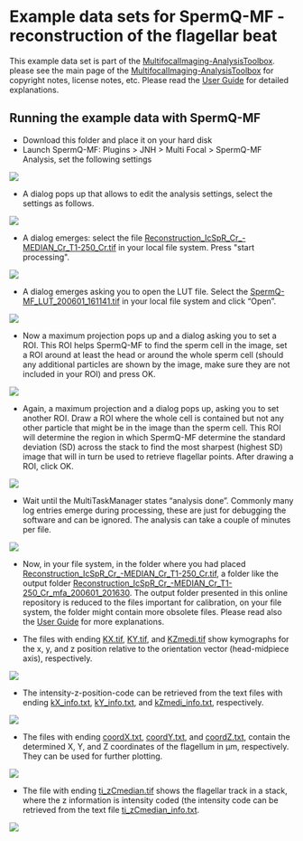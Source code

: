 ﻿# Example data sets for SpermQ-MF - reconstruction of the flagellar beat
This example data set is part of the [MultifocalImaging-AnalysisToolbox](https://github.com/hansenjn/MultifocalImaging-AnalysisToolbox).  please see the main page of the [MultifocalImaging-AnalysisToolbox](https://github.com/hansenjn/MultifocalImaging-AnalysisToolbox) for copyright notes, license notes, etc. Please read the [User Guide](https://github.com/hansenjn/MultifocalImaging-AnalysisToolbox/tree/master/User%20Guide) for detailed explanations.

## Running the example data with SpermQ-MF
- Download this folder and place it on your hard disk
- Launch SpermQ-MF: Plugins > JNH > Multi Focal > SpermQ-MF Analysis, set the following settings

![](https://github.com/hansenjn/MultifocalImaging-AnalysisToolbox/blob/master/Example%20Data/Settings%20Images/SpermQ-MF_Reconstruction_01.PNG?raw=true)

- A dialog pops up that allows to edit the analysis settings, select the settings as follows.

![](https://github.com/hansenjn/MultifocalImaging-AnalysisToolbox/blob/master/Example%20Data/Settings%20Images/SpermQ-MF_Reconstruction_02.PNG?raw=true)

- A dialog emerges: select the file [Reconstruction_IcSpR_Cr_-MEDIAN_Cr_T1-250_Cr.tif](https://github.com/hansenjn/MultifocalImaging-AnalysisToolbox/blob/master/Example%20Data/SpermQ-MF/Reconstruct%20Beat/Reconstruction_IcSpR_Cr_-MEDIAN_Cr_T1-250_Cr.tif) in your local file system. Press "start processing".

![](https://github.com/hansenjn/MultifocalImaging-AnalysisToolbox/blob/master/Example%20Data/Settings%20Images/SpermQ-MF_Reconstruction_03.PNG?raw=true)

- A dialog emerges asking you to open the LUT file. Select the [SpermQ-MF_LUT_200601_161141.tif](https://github.com/hansenjn/MultifocalImaging-AnalysisToolbox/blob/master/Example%20Data/SpermQ-MF/Reconstruct%20Beat/SpermQ-MF_LUT_200601_161141.tif) in your local file system and click “Open”.

![](https://github.com/hansenjn/MultifocalImaging-AnalysisToolbox/blob/master/Example%20Data/Settings%20Images/SpermQ-MF_Reconstruction_04.PNG?raw=true)

- Now a maximum projection pops up and a dialog asking you to set a ROI. This ROI helps SpermQ-MF to find the sperm cell in the image, set a ROI around at least the head or around the whole sperm cell (should any additional particles are shown by the image, make sure they are not included in your ROI) and press OK.

![](https://github.com/hansenjn/MultifocalImaging-AnalysisToolbox/blob/master/Example%20Data/Settings%20Images/SpermQ-MF_Reconstruction_05.PNG?raw=true)

- Again, a maximum projection and a dialog pops up, asking you to set another ROI. Draw a ROI where the whole cell is contained but not any other particle that might be in the image than the sperm cell. This ROI will determine the region in which SpermQ-MF determine the standard deviation (SD) across the stack to find the most sharpest (highest SD) image that will in turn be used to retrieve flagellar points. After drawing a ROI, click OK.

![](https://github.com/hansenjn/MultifocalImaging-AnalysisToolbox/blob/master/Example%20Data/Settings%20Images/SpermQ-MF_Reconstruction_06.PNG?raw=true)

- Wait until the MultiTaskManager states “analysis done”. Commonly many log entries emerge during processing, these are just for debugging the software and can be ignored. The analysis can take a couple of minutes per file.

![](https://github.com/hansenjn/MultifocalImaging-AnalysisToolbox/blob/master/Example%20Data/Settings%20Images/SpermQ-MF_Reconstruction_07.PNG?raw=true)

- Now, in your file system, in the folder where you had placed [Reconstruction_IcSpR_Cr_-MEDIAN_Cr_T1-250_Cr.tif](https://github.com/hansenjn/MultifocalImaging-AnalysisToolbox/blob/master/Example%20Data/SpermQ-MF/Reconstruct%20Beat/Reconstruction_IcSpR_Cr_-MEDIAN_Cr_T1-250_Cr.tif), a folder like the output folder [Reconstruction_IcSpR_Cr_-MEDIAN_Cr_T1-250_Cr_mfa_200601_201630](https://github.com/hansenjn/MultifocalImaging-AnalysisToolbox/tree/master/Example%20Data/SpermQ-MF/Reconstruct%20Beat/Reconstruction_IcSpR_Cr_-MEDIAN_Cr_T1-250_Cr_mfa_200601_201630). The output folder presented in this online repository is reduced to the files important for calibration, on your file system, the folder might contain more obsolete files. Please read also the [User Guide](https://github.com/hansenjn/MultifocalImaging-AnalysisToolbox/tree/master/User%20Guide) for more explanations.

- The files with ending [KX.tif](https://github.com/hansenjn/MultifocalImaging-AnalysisToolbox/blob/master/Example%20Data/SpermQ-MF/Reconstruct%20Beat/Reconstruction_IcSpR_Cr_-MEDIAN_Cr_T1-250_Cr_mfa_200601_201630/Reconstruction_IcSpR_Cr_-MEDIAN_Cr_T1-250_Cr_mfa_200601_201630_kX.tif), [KY.tif](https://github.com/hansenjn/MultifocalImaging-AnalysisToolbox/blob/master/Example%20Data/SpermQ-MF/Reconstruct%20Beat/Reconstruction_IcSpR_Cr_-MEDIAN_Cr_T1-250_Cr_mfa_200601_201630/Reconstruction_IcSpR_Cr_-MEDIAN_Cr_T1-250_Cr_mfa_200601_201630_kY.tif), and [KZmedi.tif](https://github.com/hansenjn/MultifocalImaging-AnalysisToolbox/blob/master/Example%20Data/SpermQ-MF/Reconstruct%20Beat/Reconstruction_IcSpR_Cr_-MEDIAN_Cr_T1-250_Cr_mfa_200601_201630/Reconstruction_IcSpR_Cr_-MEDIAN_Cr_T1-250_Cr_mfa_200601_201630_kZmedi.tif) show kymographs for the x, y, and z position relative to the orientation vector (head-midpiece axis), respectively.

![](https://github.com/hansenjn/MultifocalImaging-AnalysisToolbox/blob/master/Example%20Data/Settings%20Images/SpermQ-MF_Reconstruction_08.PNG?raw=true)

- The intensity-z-position-code can be retrieved from the text files with ending [kX_info.txt](https://github.com/hansenjn/MultifocalImaging-AnalysisToolbox/blob/master/Example%20Data/SpermQ-MF/Reconstruct%20Beat/Reconstruction_IcSpR_Cr_-MEDIAN_Cr_T1-250_Cr_mfa_200601_201630/Reconstruction_IcSpR_Cr_-MEDIAN_Cr_T1-250_Cr_mfa_200601_201630_kX_info.txt), [kY_info.txt](https://github.com/hansenjn/MultifocalImaging-AnalysisToolbox/blob/master/Example%20Data/SpermQ-MF/Reconstruct%20Beat/Reconstruction_IcSpR_Cr_-MEDIAN_Cr_T1-250_Cr_mfa_200601_201630/Reconstruction_IcSpR_Cr_-MEDIAN_Cr_T1-250_Cr_mfa_200601_201630_kY_info.txt), and [kZmedi_info.txt](https://github.com/hansenjn/MultifocalImaging-AnalysisToolbox/blob/master/Example%20Data/SpermQ-MF/Reconstruct%20Beat/Reconstruction_IcSpR_Cr_-MEDIAN_Cr_T1-250_Cr_mfa_200601_201630/Reconstruction_IcSpR_Cr_-MEDIAN_Cr_T1-250_Cr_mfa_200601_201630_kZmedi_info.txt), respectively. 

![](https://github.com/hansenjn/MultifocalImaging-AnalysisToolbox/blob/master/Example%20Data/Settings%20Images/SpermQ-MF_Reconstruction_09.PNG?raw=true)

- The files with ending [coordX.txt](https://github.com/hansenjn/MultifocalImaging-AnalysisToolbox/blob/master/Example%20Data/SpermQ-MF/Reconstruct%20Beat/Reconstruction_IcSpR_Cr_-MEDIAN_Cr_T1-250_Cr_mfa_200601_201630/Reconstruction_IcSpR_Cr_-MEDIAN_Cr_T1-250_Cr_mfa_200601_201630_coordX.txt), [coordY.txt](https://github.com/hansenjn/MultifocalImaging-AnalysisToolbox/blob/master/Example%20Data/SpermQ-MF/Reconstruct%20Beat/Reconstruction_IcSpR_Cr_-MEDIAN_Cr_T1-250_Cr_mfa_200601_201630/Reconstruction_IcSpR_Cr_-MEDIAN_Cr_T1-250_Cr_mfa_200601_201630_coordY.txt), and [coordZ.txt](https://github.com/hansenjn/MultifocalImaging-AnalysisToolbox/blob/master/Example%20Data/SpermQ-MF/Reconstruct%20Beat/Reconstruction_IcSpR_Cr_-MEDIAN_Cr_T1-250_Cr_mfa_200601_201630/Reconstruction_IcSpR_Cr_-MEDIAN_Cr_T1-250_Cr_mfa_200601_201630_coordZ.txt), contain the determined X, Y, and Z coordinates of the flagellum in µm, respectively. They can be used for further plotting.

![](https://github.com/hansenjn/MultifocalImaging-AnalysisToolbox/blob/master/Example%20Data/Settings%20Images/SpermQ-MF_Reconstruction_10.PNG?raw=true)

- The file with ending [ti_zCmedian.tif](https://github.com/hansenjn/MultifocalImaging-AnalysisToolbox/blob/master/Example%20Data/SpermQ-MF/Reconstruct%20Beat/Reconstruction_IcSpR_Cr_-MEDIAN_Cr_T1-250_Cr_mfa_200601_201630/Reconstruction_IcSpR_Cr_-MEDIAN_Cr_T1-250_Cr_mfa_200601_201630_ti_zCmedian.tif) shows the flagellar track in a stack, where the z information is intensity coded (the intensity code can be retrieved from the text file [ti_zCmedian_info.txt](https://github.com/hansenjn/MultifocalImaging-AnalysisToolbox/blob/master/Example%20Data/SpermQ-MF/Reconstruct%20Beat/Reconstruction_IcSpR_Cr_-MEDIAN_Cr_T1-250_Cr_mfa_200601_201630/Reconstruction_IcSpR_Cr_-MEDIAN_Cr_T1-250_Cr_mfa_200601_201630_ti_zCmedian_info.txt).

![](https://github.com/hansenjn/MultifocalImaging-AnalysisToolbox/blob/master/Example%20Data/Settings%20Images/SpermQ-MF_Reconstruction_11.PNG?raw=true)
